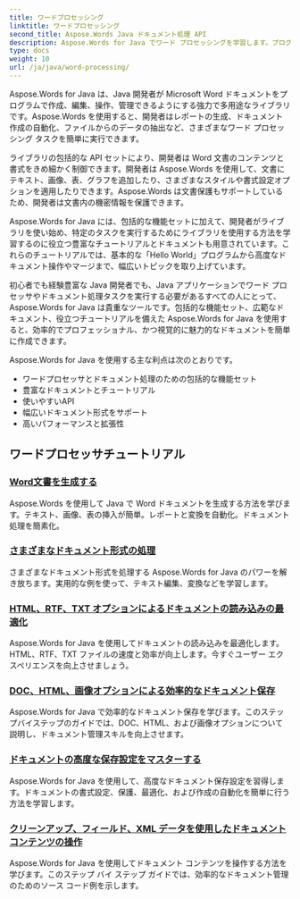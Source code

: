 ```yaml
---
title: ワードプロセッシング
linktitle: ワードプロセッシング
second_title: Aspose.Words Java ドキュメント処理 API
description: Aspose.Words for Java でワード プロセッシングを学習します。プログラムでドキュメントを作成、編集、操作します。今すぐドキュメント処理スキルを強化しましょう。
type: docs
weight: 10
url: /ja/java/word-processing/
---
```


Aspose.Words for Java は、Java 開発者が Microsoft Word ドキュメントをプログラムで作成、編集、操作、管理できるようにする強力で多用途なライブラリです。Aspose.Words を使用すると、開発者はレポートの生成、ドキュメント作成の自動化、ファイルからのデータの抽出など、さまざまなワード プロセッシング タスクを簡単に実行できます。

ライブラリの包括的な API セットにより、開発者は Word 文書のコンテンツと書式をきめ細かく制御できます。開発者は Aspose.Words を使用して、文書にテキスト、画像、表、グラフを追加したり、さまざまなスタイルや書式設定オプションを適用したりできます。Aspose.Words は文書保護もサポートしているため、開発者は文書内の機密情報を保護できます。

Aspose.Words for Java には、包括的な機能セットに加えて、開発者がライブラリを使い始め、特定のタスクを実行するためにライブラリを使用する方法を学習するのに役立つ豊富なチュートリアルとドキュメントも用意されています。これらのチュートリアルでは、基本的な「Hello World」プログラムから高度なドキュメント操作やマージまで、幅広いトピックを取り上げています。

初心者でも経験豊富な Java 開発者でも、Java アプリケーションでワード プロセッサやドキュメント処理タスクを実行する必要があるすべての人にとって、Aspose.Words for Java は貴重なツールです。包括的な機能セット、広範なドキュメント、役立つチュートリアルを備えた Aspose.Words for Java を使用すると、効率的でプロフェッショナル、かつ視覚的に魅力的なドキュメントを簡単に作成できます。

Aspose.Words for Java を使用する主な利点は次のとおりです。

* ワードプロセッサとドキュメント処理のための包括的な機能セット
* 豊富なドキュメントとチュートリアル
* 使いやすいAPI
* 幅広いドキュメント形式をサポート
* 高いパフォーマンスと拡張性

## ワードプロセッサチュートリアル

### [Word文書を生成する](./generate-word-document/)

Aspose.Words を使用して Java で Word ドキュメントを生成する方法を学びます。テキスト、画像、表の挿入が簡単。レポートと変換を自動化。ドキュメント処理を簡素化。
### [さまざまなドキュメント形式の処理](./handling-different-document-formats/)
さまざまなドキュメント形式を処理する Aspose.Words for Java のパワーを解き放ちます。実用的な例を使って、テキスト編集、変換などを学習します。
### [HTML、RTF、TXT オプションによるドキュメントの読み込みの最適化](./optimizing-document-loading-options/)
Aspose.Words for Java を使用してドキュメントの読み込みを最適化します。HTML、RTF、TXT ファイルの速度と効率が向上します。今すぐユーザー エクスペリエンスを向上させましょう。
### [DOC、HTML、画像オプションによる効率的なドキュメント保存](./efficient-document-saving-options/)
Aspose.Words for Java で効率的なドキュメント保存を学びます。このステップバイステップのガイドでは、DOC、HTML、および画像オプションについて説明し、ドキュメント管理スキルを向上させます。
### [ドキュメントの高度な保存設定をマスターする](./mastering-advanced-save-settings/)
Aspose.Words for Java を使用して、高度なドキュメント保存設定を習得します。ドキュメントの書式設定、保護、最適化、および作成の自動化を簡単に行う方法を学習します。
### [クリーンアップ、フィールド、XML データを使用したドキュメント コンテンツの操作](./manipulating-document-content/)
Aspose.Words for Java を使用してドキュメント コンテンツを操作する方法を学びます。このステップ バイ ステップ ガイドでは、効率的なドキュメント管理のためのソース コード例を示します。